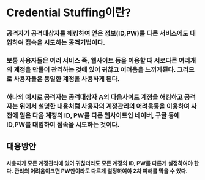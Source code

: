 # Credential Stuffing이란?
### 공격자가 공격대상자를 해킹하여 얻은 정보(ID,PW)를 다른 서비스에도 대입하여 접속을 시도하는 공격기법이다.
### 보통 사용자들은 여러 서비스 즉, 웹사이트 등을 이용할 때 서로다른 여러개의 계정을 만들어 관리하는 것에 있어 귀찮고 어려움을 느끼게된다. 그러므로 사용자들은 동일한 계정을 사용하게 된다.
### 하나의 예시로 공격자는 공격대상자 A의 다음사이트 계정을 해킹하고 공격자는 위에서 설명한 내용처럼 사용자의 계정관리의 어려움등을 이용하여 사전에 얻은 다음 계정의 ID, PW를 다른 웹사이트인 네이버, 구글 등에 ID,PW를 대입하여 접속을 시도하는 것이다.


## 대응방안
#### 사용자가 모든 계정관리에 있어 귀찮더라도 모든 계정의 ID, PW를 다른게 설정하여야 한다. 관리의 어려움이크면 PW만이라도 다르게 설정하여야 2차 피해를 막을 수 있다.
